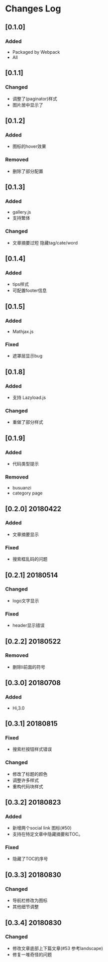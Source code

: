 
# Changes Log

## [0.1.0]

### Added
- Packaged by Webpack
- All

## [0.1.1]

### Changed
- 调整了(paginator)样式
- 图片居中显示了

## [0.1.2]

### Added
- 图标的hover效果

### Removed
- 删除了部分配置

## [0.1.3]

### Added
- gallery.js
- 支持繁体
### Changed

- 文章摘要过短 隐藏tag/cate/word

## [0.1.4]

### Added
- tips样式
- 可配置footer信息

## [0.1.5]

### Added
- Mathjax.js

### Fixed
- 遮罩层显示bug

## [0.1.8]

### Added
- 支持 Lazyload.js

### Changed
- 重做了部分样式

## [0.1.9]

### Added
- 代码类型提示

### Removed
- busuanzi
- category page

## [0.2.0] 20180422

### Added
- 文章摘要显示 

### Fixed
- 搜索框乱码的问题

## [0.2.1] 20180514

### Changed
- logo文字显示

### Fixed
- header显示错误

## [0.2.2] 20180522

### Removed
- 删除li前面的符号

## [0.3.0] 20180708

### Added
- Hi,3.0

## [0.3.1] 20180815

### Fixed
- 搜索栏按钮样式错误

### Changed

- 修改了标题的颜色
- 调整许多样式
- 重构代码块样式

## [0.3.2] 20180823

### Added

- 新增两个social link 图标(#50)
- 支持在特定文章中隐藏摘要和TOC。


### Fixed

- 隐藏了TOC的序号

## [0.3.3] 20180830

### Changed

- 导航栏修改为图标
- 其他细节调整

## [0.3.4] 20180830

### Changed

- 修改文章底部上下篇文章(#53 参考landscape)
- 修复一堆奇怪的问题